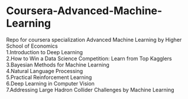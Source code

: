 # Coursera-Advanced-Machine-Learning
Repo for coursera specialization Advanced Machine Learning by Higher School of Economics  
1.Introduction to Deep Learning  
2.How to Win a Data Science Competition: Learn from Top Kagglers   
3.Bayesian Methods for Machine Learning  
4.Natural Language Processing  
5.Practical Reinforcement Learning   
6.Deep Learning in Computer Vision   
7.Addressing Large Hadron Collider Challenges by Machine Learning 
